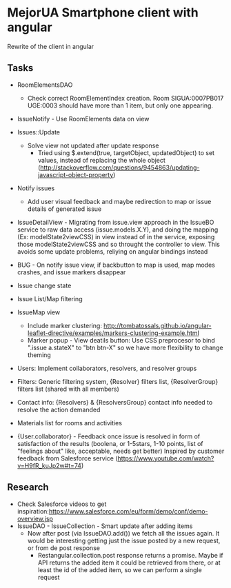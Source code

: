 # MejorUA Smartphone client with angular

Rewrite of the client in angular

## Tasks

* RoomElementsDAO
    * Check correct RoomElementIndex creation. Room SIGUA:0007PB017 UGE:0003 should have more than 1 item, but only one appearing.

* IssueNotify - Use RoomElements data on view

* Issues::Update
    * Solve view not updated after update response
        * Tried using $.extend(true, targetObject, updatedObject) to set values, instead of replacing the whole object (http://stackoverflow.com/questions/9454863/updating-javascript-object-property)
    
* Notify issues
    * Add user visual feedback and maybe redirection to map or issue details of generated issue
* IssueDetailView - Migrating from issue.view approach in the IssueBO service to raw data access (issue.models.X.Y), and doing the mapping (Ex: modelState2viewCSS) in view instead of in the service, exposing those modelState2viewCSS and so throught the controller to view. This avoids some update problems, reliying on angular bindings instead
* BUG - On notify issue view, if backbutton to map is used, map modes crashes, and issue markers disappear
* Issue change state
* Issue List/Map filtering
* IssueMap view
    * Include marker clustering: http://tombatossals.github.io/angular-leaflet-directive/examples/markers-clustering-example.html
    * Marker popup - View deatils button: Use CSS preprocesor to bind ".issue a.stateX" to "btn btn-X" so we have more flexibility to change theming
* Users: Implement collaborators, resolvers, and resolver groups
* Filters: Generic filtering system, {Resolver} filters list, {ResolverGroup} filters list (shared with all members)
* Contact info: {Resolvers} & {ResolversGroup} contact info needed to resolve the action demanded
* Materials list for rooms and activities
* {User.collaborator} - Feedback once issue is resolved in form of satisfaction of the results (boolena, or 1-5stars, 1-10 points, list of "feelings about" like, acceptable, needs get better) Inspired by customer feedback from Salesforce service (https://www.youtube.com/watch?v=H9fR_kuJp2w#t=74)

## Research

* Check Salesforce videos to get inspiration:https://www.salesforce.com/eu/form/demo/conf/demo-overview.jsp
* IssueDAO - IssueCollection - Smart update after adding items
    * Now after post (via IssueDAO.add()) we fetch all the issues again. It would be interesting getting just the issue posted by a new request, or from de post response
        * Restangular.collection.post response returns a promise. Maybe if API returns the added item it could be retrieved from there, or at least the id of the added item, so we can perform a single request
          
